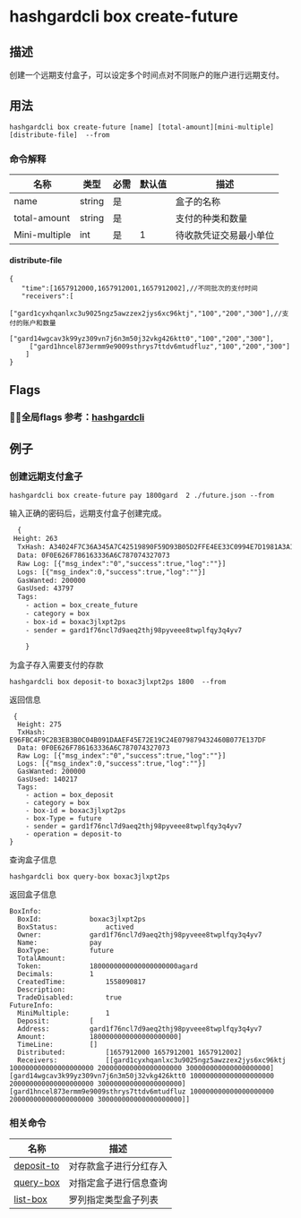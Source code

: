 # hashgardcli box create-future

## 描述
创建一个远期支付盒子，可以设定多个时间点对不同账户的账户进行远期支付。

## 用法
```shell
hashgardcli box create-future [name] [total-amount][mini-multiple] [distribute-file]  --from
```



### 命令解释

| 名称          | 类型   | 必需 | 默认值 | 描述                   |
| ------------- | ------ | -------- | ------ | ---------------------- |
| name          | string | 是       |        | 盒子的名称         |
| total-amount  | string | 是       |        | 支付的种类和数量       |
| Mini-multiple | int    | 是       | 1      | 待收款凭证交易最小单位 |



#### distribute-file

```
{
   "time":[1657912000,1657912001,1657912002],//不同批次的支付时间
   "receivers":[
     ["gard1cyxhqanlxc3u9025ngz5awzzex2jys6xc96ktj","100","200","300"],//支付的账户和数量
     ["gard14wgcav3k99yz309vn7j6n3m50j32vkg426ktt0","100","200","300"],
     ["gard1hncel873ermm9e9009sthrys7ttdv6mtudfluz","100","200","300"]
    ]
}
```


## Flags

 ### 全局flags 参考：[hashgardcli](../README.md)
## 例子
### 创建远期支付盒子
```shell
hashgardcli box create-future pay 1800gard  2 ./future.json --from
```
输入正确的密码后，远期支付盒子创建完成。
```txt
  {
 Height: 263
  TxHash: A34024F7C36A345A7C42519890F59D93B05D2FFE4EE33C0994E7D1981A3A1EA5
  Data: 0F0E626F786163336A6C787074327073
  Raw Log: [{"msg_index":"0","success":true,"log":""}]
  Logs: [{"msg_index":0,"success":true,"log":""}]
  GasWanted: 200000
  GasUsed: 43797
  Tags:
    - action = box_create_future
    - category = box
    - box-id = boxac3jlxpt2ps
    - sender = gard1f76ncl7d9aeq2thj98pyveee8twplfqy3q4yv7

    }
```

为盒子存入需要支付的存款

```
hashgardcli box deposit-to boxac3jlxpt2ps 1800  --from
```

返回信息

```
 {
  Height: 275
  TxHash: E96FBC4F9C2B3EB3B0C04B091DAAEF45E72E19C24E079879432460B077E137DF
  Data: 0F0E626F786163336A6C787074327073
  Raw Log: [{"msg_index":"0","success":true,"log":""}]
  Logs: [{"msg_index":0,"success":true,"log":""}]
  GasWanted: 200000
  GasUsed: 140217
  Tags:
    - action = box_deposit
    - category = box
    - box-id = boxac3jlxpt2ps
    - box-Type = future
    - sender = gard1f76ncl7d9aeq2thj98pyveee8twplfqy3q4yv7
    - operation = deposit-to
}
```

查询盒子信息

```
hashgardcli box query-box boxac3jlxpt2ps
```

返回盒子信息

```
BoxInfo:
  BoxId:			boxac3jlxpt2ps
  BoxStatus:			actived
  Owner:			gard1f76ncl7d9aeq2thj98pyveee8twplfqy3q4yv7
  Name:				pay
  BoxType:			future
  TotalAmount:			
  Token:			1800000000000000000000agard
  Decimals:			1
  CreatedTime:			1558090817
  Description:			
  TradeDisabled:		true
FutureInfo:
  MiniMultiple:			1
  Deposit:			[
  Address:			gard1f76ncl7d9aeq2thj98pyveee8twplfqy3q4yv7
  Amount:			1800000000000000000000]			
  TimeLine:			[]
  Distributed:			[1657912000 1657912001 1657912002]
  Receivers:			[[gard1cyxhqanlxc3u9025ngz5awzzex2jys6xc96ktj 100000000000000000000 200000000000000000000 300000000000000000000] [gard14wgcav3k99yz309vn7j6n3m50j32vkg426ktt0 100000000000000000000 200000000000000000000 300000000000000000000] [gard1hncel873ermm9e9009sthrys7ttdv6mtudfluz 100000000000000000000 200000000000000000000 300000000000000000000]]

```



### 相关命令

| 名称                        | 描述                   |
| --------------------------- | ---------------------- |
| [deposit-to](deposit-to.md) | 对存款盒子进行分红存入 |
| [query-box](query-box.md)   | 对指定盒子进行信息查询 |
| [list-box](list-box.md)    | 罗列指定类型盒子列表   |
